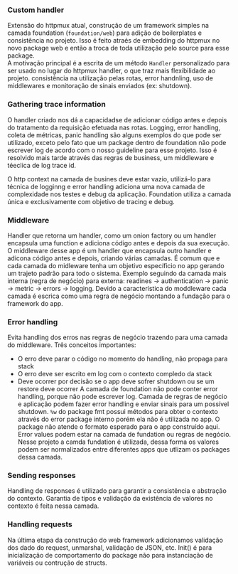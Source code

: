 ### Custom handler
Extensão do httpmux atual, construção de um framework simples na camada foundation (`foundation/web`) para adição de boilerplates e consistência no projeto. Isso é feito atraés de embedding do httpmux no novo package web e então a troca de toda utilização pelo source para esse package.  
A motivação principal é a escrita de um método `Handler` personalizado para ser usado no lugar do httpmux handler, o que traz mais flexibilidade ao projeto. consistência na utilização pelas rotas, error handnling, uso de middlewares e monitoração de sinais enviados (ex: shutdown).

### Gathering trace information
O handler criado nos dá a capacidadse de adicionar código antes e depois do tratamento da requisição efetuada nas rotas. Logging, error handling, coleta de métricas, panic handling são alguns exemplos do que pode ser utilizado, exceto pelo fato que um package dentro de foundation não pode escrever log de acordo com o nosso guideline para esse projeto. Isso é resolvido mais tarde através das regras de business, um middleware e téeclica de log trace id.  

O http context na camada de busines deve estar vazio, utilizá-lo para técnica de logginng e error handling adiciona uma nova camada de complexidade nos testes e debug da aplicação. Foundation utiliza a camada única e exclusivamente com objetivo de tracing e debug.

### Middleware
Handler que retorna um handler, como um onion factory ou um handler encapsula uma function e adiciona código antes e depois da sua execução. 
O middleware desse app é um handler que encapsula outro handler e adicona código antes e depois, criando várias camadas.
É comum que e cada camada do midleware tenha um objetivo específicio no app gerando um trajeto padrão para todo o sistema. Exemplo seguindo da camada mais interna (regra de negócio) para externa: readines -> authentication -> panic -> metric -> errors -> logging.
Devido a característica do moddleware cada camada é escrica como uma regra de negócio montando a fundação para o framework do app.

### Error handling
Evita handling dos erros nas regras de negócio trazendo para uma camada do middleware. Três conceitos importantes:
- O erro deve parar o código no momento do handling, não propaga para stack
- O erro deve ser escrito em log com o contexto compledo da stack
- Deve ocorrer por decisão se o app deve sofrer shutdown ou se um restore deve ocorrer
A camada de foundation não pode conter error handling, porque não pode escrever log. Camada de regras de negócio e aplicação podem fazer error handling e enviar sinais para um possível shutdown.
`%w` do package fmt possui métodos para obter o contexto através do error package interno porém ela não é utilizada no app. O package não atende o formato esperado para o app construído aqui.
Error values podem estar na camada de fundation ou regras de negócio. Nesse projeto a camda fundation é utilizada, dessa forma os valores podem ser normalizados entre diferentes apps que utlizam os packages dessa camada.

### Sending responses
Handling de responses é utilizado para garantir a consistência e abstração do contexto. Garantia de tipos e validação da existência de valores no contexto é feita nessa camada.

### Handling requests
Na última etapa da construção do web framework adicionamos validação dos dado do request, unmarshal, validação de JSON, etc.
Init() é para inicialização de comportamento do package não para instanciação de variáveis ou contrução de structs.